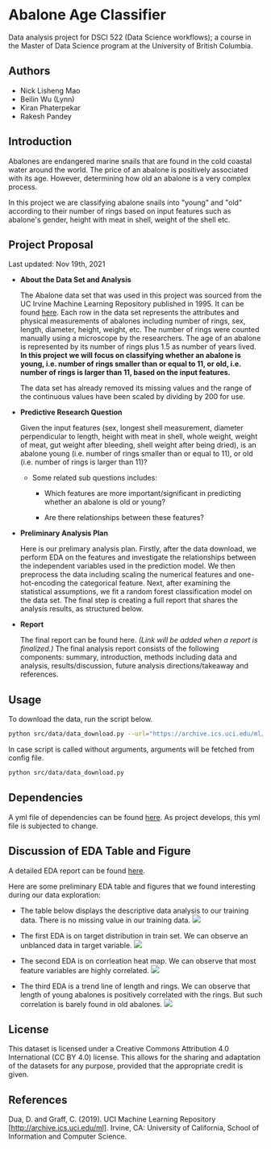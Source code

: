 # Abalone Age Classifier

Data analysis project for DSCI 522 (Data Science workflows); a course in the Master of Data Science program at the University of British Columbia.

## Authors
- Nick Lisheng Mao
- Beilin Wu (Lynn)
- Kiran Phaterpekar
- Rakesh Pandey


## Introduction
Abalones are endangered marine snails that are found in the cold coastal water around the world. The price of an abalone is positively associated with its age. However, determining how old an abalone is a very complex process. 

In this project we are classifying abalone snails into "young" and "old" according to their number of rings based on input features such as abalone's gender, height with meat in shell, weight of the shell etc.


## Project Proposal

Last updated: Nov 19th, 2021

-   **About the Data Set and Analysis**

    The Abalone data set that was used in this project was sourced from the UC
    Irvine Machine Learning Repository published in 1995. It can be
    found <a href="https://archive-beta.ics.uci.edu/ml/datasets/abalone" >here</a>. Each row in
    the data set represents the attributes and physical measurements of
    abalones including number of rings, sex, length, diameter, height, weight,
    etc. The number of rings were
    counted manually using a microscope by the researchers. The age of an abalone is represented by its number of
    rings plus 1.5 as number of years lived. **In this project we will focus on
    classifying whether an abalone is young, i.e. number of rings
    smaller than or equal to 11, or old, i.e. number of rings is larger
    than 11, based on the input features.** 
    
    The data set has already
    removed its missing values and the range of the continuous values
    have been scaled by dividing by 200 for use.
      

-   **Predictive Research Question**

    Given the input features (sex, longest shell measurement,
    diameter perpendicular to length, height with meat in shell, whole
    weight, weight of meat, gut weight after bleeding, shell weight
    after being dried), is an abalone young (i.e. number of rings smaller
    than or equal to 11), or old (i.e. number of rings is larger than 11)?

    -   Some related sub questions includes:

        - Which features are more important/significant in predicting whether an abalone is old or young?
        
        - Are there relationships between these features?

-   **Preliminary Analysis Plan**

    Here is our prelimary analysis plan. Firstly, after the data download, we perform EDA on the features and investigate the relationships between the independent variables used in the prediction model. We then preprocess the data including scaling the numerical features and one-hot-encoding the categorical feature. Next, after examining the statistical assumptions, we fit a random forest classification model on the data set. The final step is creating a full report that shares the analysis results, as structured below.


-   **Report**

    The final report can be found here. *(Link will be added when a report is finalized.)* The final analysis report consists of the following components: summary, introduction, methods including data and analysis, results/discussion, future analysis directions/takeaway and references.

## Usage
To download the data, run the script below.

```bash
python src/data/data_download.py --url="https://archive.ics.uci.edu/ml/machine-learning-databases/abalone/abalone.data" --outputfile="data/raw/abalone.data"
```
In case script is called without arguments, arguments will be fetched from config file.

```bash
python src/data/data_download.py
```
## Dependencies
A yml file of dependencies can be found <a href="https://github.com/UBC-MDS/abalone_age_classification/blob/main/configs/abalone.yml" >here</a>. As project develops, this yml file is subjected to change.

## Discussion of EDA Table and Figure
A detailed EDA report can be found <a href="https://github.com/UBC-MDS/abalone_age_classification/blob/main/src/eda/eda.ipynb" >here</a>.

Here are some preliminary EDA table and figures that we found interesting during our data exploration:
- The table below displays the descriptive data analysis to our training data. There is no missing value in our training data.
         ![](https://github.com/nickmao1994/abalone_age_classification/blob/main/src/eda/summary_table.png)
         
- The first EDA is on target distribution in train set. We can observe an unblanced data in target variable.
         ![](https://github.com/nickmao1994/abalone_age_classification/blob/main/src/eda/target_viz.png)
         
- The second EDA is on corrleation heat map. We can observe that most feature variables are highly correlated.
         ![](https://github.com/nickmao1994/abalone_age_classification/blob/main/src/eda/corr_viz.png)
         
- The third EDA is a trend line of length and rings. We can observe that length of young abalones is positively correlated with the rings. But such correlation is barely found in old abalones.
         ![](https://github.com/nickmao1994/abalone_age_classification/blob/main/src/eda/length_reg_viz.png)


## License

This dataset is licensed under a Creative Commons Attribution 4.0 International (CC BY 4.0) license. This allows for the sharing and adaptation of the datasets for any purpose, provided that the appropriate credit is given.


## References

Dua, D. and Graff, C. (2019). UCI Machine Learning Repository [http://archive.ics.uci.edu/ml]. Irvine, CA: University of California, School of Information and Computer Science.

